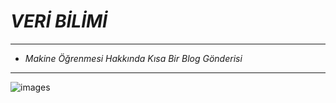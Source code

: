 # ***VERİ BİLİMİ***
---

- *Makine Öğrenmesi Hakkında Kısa Bir Blog Gönderisi*
---

![images](https://user-images.githubusercontent.com/111229788/219676693-3e483b93-0930-4ef1-a964-16c67025c28a.jpg)


